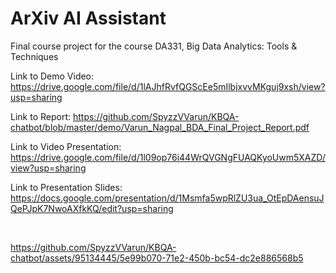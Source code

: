 # ArXiv AI Assistant

Final course project for the course DA331, Big Data Analytics: Tools & Techniques

Link to Demo Video: https://drive.google.com/file/d/1lAJhfRvfQGScEe5mIlbjxvvMKguj9xsh/view?usp=sharing

Link to Report: https://github.com/SpyzzVVarun/KBQA-chatbot/blob/master/demo/Varun_Nagpal_BDA_Final_Project_Report.pdf

Link to Video Presentation: https://drive.google.com/file/d/1l09op76i44WrQVGNgFUAQKyoUwm5XAZD/view?usp=sharing

Link to Presentation Slides: https://docs.google.com/presentation/d/1Msmfa5wpRlZU3ua_OtEpDAensuJQePJpK7NwoAXfkKQ/edit?usp=sharing

<br>

https://github.com/SpyzzVVarun/KBQA-chatbot/assets/95134445/5e99b070-71e2-450b-bc54-dc2e886568b5

